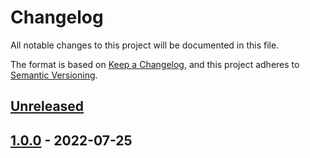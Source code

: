 # Changelog

All notable changes to this project will be documented in this file.

The format is based on [Keep a Changelog](https://keepachangelog.com/en/1.0.0/),
and this project adheres to [Semantic Versioning](https://semver.org/spec/v2.0.0.html).

## [Unreleased]

## [1.0.0] - 2022-07-25

[Unreleased]: https://github.com/patrickhayo/azr-tf-module-patrickhayo-log-analytics-workspace/compare/1.0.0...HEAD

[1.0.0]: https://github.com/patrickhayo/azr-tf-module-patrickhayo-log-analytics-workspace/compare/084d3021ce90fb869e9631f8a3f087df2cae75e3...1.0.0
